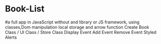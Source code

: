 # Book-List
#a full app in JavaScript without and library or JS framework, using classes,Dom manipulation local storage and arrow function
Create 
Book Class / UI Class / Store Class
Display Event
Add Event
Remove Event
Styled Alerts

